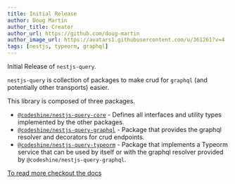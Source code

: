 ```yaml
---
title: Initial Release
author: Doug Martin
author_title: Creator
author_url: https://github.com/doug-martin
author_image_url: https://avatars1.githubusercontent.com/u/361261?v=4
tags: [nestjs, typeorm, graphql]
---
```


Initial Release of `nestjs-query`.

`nestjs-query` is collection of packages to make crud for `graphql` (and potentially other transports) easier.

This library is composed of three packages.

- [`@codeshine/nestjs-query-core`](https://github.com/doug-martin/nestjs-query/tree/master/packages/core) - Defines all interfaces and utility types implemented by the other packages.
- [`@codeshine/nestjs-query-graphql`](https://github.com/doug-martin/nestjs-query/tree/master/packages/graphql) - Package that provides the graphql resolver and decorators for crud endpoints.
- [`@codeshine/nestjs-query-typeorm`](https://github.com/doug-martin/nestjs-query/tree/master/packages/typeorm) - Package that implements a Typeorm service that can be used by itself or with the graphql resolver provided by `@codeshine/nestjs-query-graphql`.

[To read more checkout the docs](https://doug-martin.github.io/nestjs-query/docs/introduction/getting-started)
